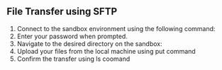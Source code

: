 ## File Transfer using SFTP

1. Connect to the sandbox environment using the following command:
2. Enter your password when prompted.
3. Navigate to the desired directory on the sandbox:
4. Upload your files from the local machine using put command
5. Confirm the transfer using ls coomand
   
